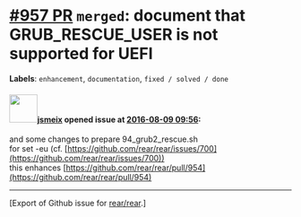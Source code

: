 [\#957 PR](https://github.com/rear/rear/pull/957) `merged`: document that GRUB\_RESCUE\_USER is not supported for UEFI
======================================================================================================================

**Labels**: `enhancement`, `documentation`, `fixed / solved / done`

#### <img src="https://avatars.githubusercontent.com/u/1788608?u=925fc54e2ce01551392622446ece427f51e2f0ce&v=4" width="50">[jsmeix](https://github.com/jsmeix) opened issue at [2016-08-09 09:56](https://github.com/rear/rear/pull/957):

and some changes to prepare 94\_grub2\_rescue.sh  
for set -eu (cf.
[https://github.com/rear/rear/issues/700](https://github.com/rear/rear/issues/700))  
this enhances
[https://github.com/rear/rear/pull/954](https://github.com/rear/rear/pull/954)

------------------------------------------------------------------------

\[Export of Github issue for
[rear/rear](https://github.com/rear/rear).\]

